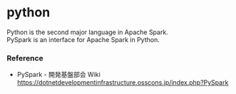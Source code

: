 # python
Python is the second major language in Apache Spark.  
PySpark is an interface for Apache Spark in Python.

### Reference
- PySpark - 開発基盤部会 Wiki  
https://dotnetdevelopmentinfrastructure.osscons.jp/index.php?PySpark
